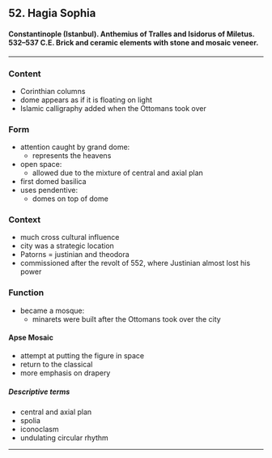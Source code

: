 <!-- order:3 -->
## 52. Hagia Sophia

#### Constantinople (Istanbul). Anthemius of Tralles and Isidorus of Miletus. 532–537 C.E. Brick and ceramic elements with stone and mosaic veneer.

---

### Content
- Corinthian columns
- dome appears as if it is floating on light
- Islamic calligraphy added when the Ottomans took over

### Form
- attention caught by grand dome:
  - represents the heavens
- open space:
  - allowed due to the mixture of central and axial plan
- first domed basilica
- uses pendentive:
  - domes on top of dome


### Context
- much cross cultural influence
- city was a strategic location
- Patorns = justinian and theodora
- commissioned after the revolt of 552, where Justinian almost lost his power

### Function
- became a mosque:
  - minarets were built after the Ottomans took over the city

#### Apse Mosaic
- attempt at putting the figure in space
- return to the classical
- more emphasis on drapery

##### Descriptive terms
- central and axial plan
- spolia
- iconoclasm
- undulating circular rhythm

---
